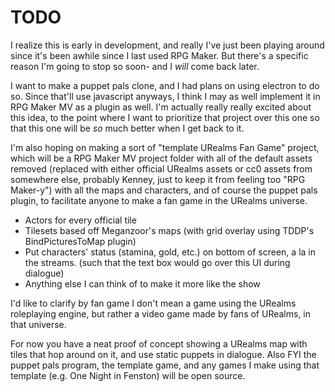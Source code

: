 # TODO

I realize this is early in development, and really I've just been playing around since it's been awhile since I last used RPG Maker. But there's a specific reason I'm going to stop so soon- and I *will* come back later.

I want to make a puppet pals clone, and I had plans on using electron to do so. Since that'll use javascript anyways, I think I may as well implement it in RPG Maker MV as a plugin as well. I'm actually really really excited about this idea, to the point where I want to prioritize that project over this one so that this one will be *so* much better when I get back to it. 

I'm also hoping on making a sort of "template URealms Fan Game" project, which will be a RPG Maker MV project folder with all of the default assets removed (replaced with either official URealms assets or cc0 assets from somewhere else, probably Kenney, just to keep it from feeling too "RPG Maker-y") with all the maps and characters, and of course the puppet pals plugin, to facilitate anyone to make a fan game in the URealms universe.

- Actors for every official tile
- Tilesets based off Meganzoor's maps (with grid overlay using TDDP's BindPicturesToMap plugin)
- Put characters' status (stamina, gold, etc.) on bottom of screen, a la in the streams. (such that the text box would go over this UI during dialogue)
- Anything else I can think of to make it more like the show

I'd like to clarify by fan game I don't mean a game using the URealms roleplaying engine, but rather a video game made by fans of URealms, in that universe. 

For now you have a neat proof of concept showing a URealms map with tiles that hop around on it, and use static puppets in dialogue. Also FYI the puppet pals program, the template game, and any games I make using that template (e.g. One Night in Fenston) will be open source. 

